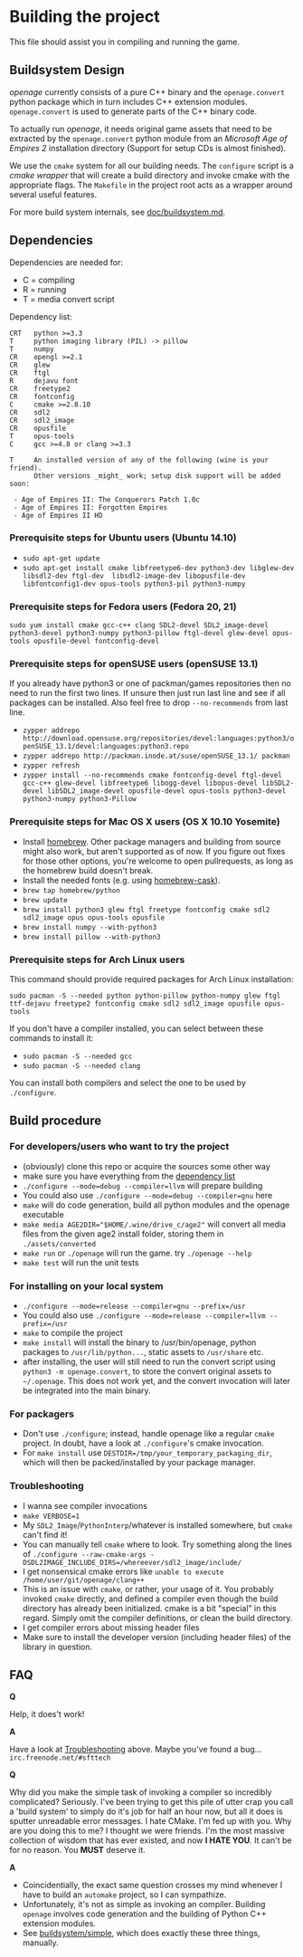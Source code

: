# Building the project

This file should assist you in compiling and running the game.


## Buildsystem Design

*openage* currently consists of a pure C++ binary and the
`openage.convert` python package which in turn includes C++ extension
modules.  `openage.convert` is used to generate parts of the C++
binary code.

To actually run *openage*, it needs original game assets that need to
be extracted by the `openage.convert` python module from an
*Microsoft Age of Empires 2* installation directory (Support for
setup CDs is almost finished).

We use the `cmake` system for all our building needs. The `configure`
script is a _cmake wrapper_ that will create a build directory and
invoke cmake with the appropriate flags. The `Makefile` in the project
root acts as a wrapper around several useful features.

For more build system internals, see [doc/buildsystem.md](doc/buildsystem.md).


## Dependencies

Dependencies are needed for:

* C = compiling
* R = running
* T = media convert script

Dependency list:

    CRT   python >=3.3
    T     python imaging library (PIL) -> pillow
    T     numpy
    CR    opengl >=2.1
    CR    glew
    CR    ftgl
    R     dejavu font
    CR    freetype2
    CR    fontconfig
    C     cmake >=2.8.10
    CR    sdl2
    CR    sdl2_image
    CR    opusfile
    T     opus-tools
    C     gcc >=4.8 or clang >=3.3

    T     An installed version of any of the following (wine is your friend).
          Other versions _might_ work; setup disk support will be added soon:

     - Age of Empires II: The Conquerors Patch 1.0c
     - Age of Empires II: Forgotten Empires
     - Age of Empires II HD


### Prerequisite steps for Ubuntu users (Ubuntu 14.10)

 - `sudo apt-get update`
 - `sudo apt-get install cmake libfreetype6-dev python3-dev libglew-dev libsdl2-dev ftgl-dev  libsdl2-image-dev libopusfile-dev libfontconfig1-dev opus-tools python3-pil python3-numpy`


### Prerequisite steps for Fedora users (Fedora 20, 21)

`sudo yum install cmake gcc-c++ clang SDL2-devel SDL2_image-devel python3-devel python3-numpy python3-pillow ftgl-devel glew-devel opus-tools opusfile-devel fontconfig-devel`


### Prerequisite steps for openSUSE users (openSUSE 13.1)

If you already have python3 or one of packman/games repositories then no
need to run the first two lines.
If unsure then just run last line and see if all packages can be installed.
Also feel free to drop `--no-recommends` from last line.

 - `zypper addrepo http://download.opensuse.org/repositories/devel:languages:python3/openSUSE_13.1/devel:languages:python3.repo`
 - `zypper addrepo http://packman.inode.at/suse/openSUSE_13.1/ packman`
 - `zypper refresh`
 - `zypper install --no-recommends cmake fontconfig-devel ftgl-devel gcc-c++ glew-devel libfreetype6 libogg-devel libopus-devel libSDL2-devel libSDL2_image-devel opusfile-devel opus-tools python3-devel python3-numpy python3-Pillow`


### Prerequisite steps for Mac OS X users (OS X 10.10 Yosemite)

 - Install [homebrew](http://brew.sh). Other package managers and building from source might also work, but aren't supported as of now. If you figure out fixes for those other options, you're welcome to open pullrequests, as long as the homebrew build doesn't break.
 - Install the needed fonts (e.g. using [homebrew-cask](https://github.com/caskroom/homebrew-cask)).
 - `brew tap homebrew/python`
 - `brew update`
 - `brew install python3 glew ftgl freetype fontconfig cmake sdl2 sdl2_image opus opus-tools opusfile`
 - `brew install numpy --with-python3`
 - `brew install pillow --with-python3`


### Prerequisite steps for Arch Linux users

This command should provide required packages for Arch Linux installation:

`sudo pacman -S --needed python python-pillow python-numpy glew ftgl ttf-dejavu freetype2 fontconfig cmake sdl2 sdl2_image opusfile opus-tools`

If you don't have a compiler installed, you can select between these commands to install it:
 - `sudo pacman -S --needed gcc`
 - `sudo pacman -S --needed clang`

You can install both compilers and select the one to be used by `./configure`.


## Build procedure

### For developers/users who want to try the project

 - (obviously) clone this repo or acquire the sources some other way
 - make sure you have everything from the [dependency list](#dependencies)
 - `./configure --mode=debug --compiler=llvm` will prepare building
  - You could also use `./configure --mode=debug --compiler=gnu` here
 - `make` will do code generation, build all python modules and the
   openage executable
 - `make media AGE2DIR="$HOME/.wine/drive_c/age2"` will convert all media
   files from the given age2 install folder, storing them in
   `./assets/converted`
 - `make run` or `./openage` will run the game. try
   `./openage --help`
 - `make test` will run the unit tests


### For installing on your local system

 - `./configure --mode=release --compiler=gnu --prefix=/usr`
  - You could also use `./configure --mode=release --compiler=llvm --prefix=/usr`
 - `make` to compile the project
 - `make install` will install the binary to /usr/bin/openage, python
   packages to `/usr/lib/python...`, static assets to `/usr/share`
   etc.
 - after installing, the user will still need to run the convert
   script using `python3 -m openage.convert`, to store the convert
   original assets to `~/.openage`. This does not work yet, and the
   convert invocation will later be integrated into the main binary.


### For packagers

 - Don't use `./configure`; instead, handle openage like a regular
   `cmake` project. In doubt, have a look at `./configure`'s cmake
   invocation.
 - For `make install` use `DESTDIR=/tmp/your_temporary_packaging_dir`,
   which will then be packed/installed by your package manager.


### Troubleshooting

 - I wanna see compiler invocations
  - `make VERBOSE=1`
 - My `SDL2_Image`/`PythonInterp`/whatever is installed somewhere, but `cmake` can't find it!
  - You can manually tell `cmake` where to look. Try something along the lines of
    `./configure --raw-cmake-args -DSDL2IMAGE_INCLUDE_DIRS=/whereever/sdl2_image/include/`
 - I get nonsensical cmake errors like `unable to execute /home/user/git/openage/clang++`
  - This is an issue with `cmake`, or rather, your usage of it. You probably invoked `cmake` directly,
    and defined a compiler even though the build directory has already been initialized.
    cmake is a bit "special" in this regard. Simply omit the compiler definitions, or clean the build
    directory.
 - I get compiler errors about missing header files
  - Make sure to install the developer version (including header files) of the library in question.


## FAQ

**Q**

Help, it does't work!

**A**

Have a look at [Troubleshooting](#troubleshooting) above.
Maybe you've found a bug... `irc.freenode.net/#sfttech`

**Q**

Why did you make the simple task of invoking a compiler so incredibly
complicated? Seriously. I've been trying to get this pile of utter
crap you call a 'build system' to simply do it's job for half an hour
now, but all it does is sputter unreadable error messages. I hate
CMake. I'm fed up with you. Why are you doing this to me? I thought we
were friends. I'm the most massive collection of wisdom that has ever
existed, and now **I HATE YOU**. It can't be for no reason. You
**MUST** deserve it.

**A**

- Coincidentially, the exact same question crosses my mind whenever I
  have to build an `automake` project, so I can sympathize.
- Unfortunately, it's not as simple as invoking an compiler. Building
  `openage` involves code generation and the building of Python C++
  extension modules.
- See [buildsystem/simple](buildsystem/simple), which does exactly
  these three things, manually.
